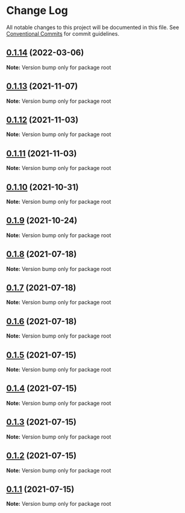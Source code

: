# Change Log

All notable changes to this project will be documented in this file.
See [Conventional Commits](https://conventionalcommits.org) for commit guidelines.

## [0.1.14](https://github.com/KevinDyer/node-graffiticode-compiler-framework/compare/v0.1.13...v0.1.14) (2022-03-06)

**Note:** Version bump only for package root





## [0.1.13](https://github.com/KevinDyer/node-graffiticode-compiler-framework/compare/v0.1.12...v0.1.13) (2021-11-07)

**Note:** Version bump only for package root





## [0.1.12](https://github.com/KevinDyer/node-graffiticode-compiler-framework/compare/v0.1.11...v0.1.12) (2021-11-03)

**Note:** Version bump only for package root





## [0.1.11](https://github.com/KevinDyer/node-graffiticode-compiler-framework/compare/v0.1.10...v0.1.11) (2021-11-03)

**Note:** Version bump only for package root





## [0.1.10](https://github.com/KevinDyer/node-graffiticode-compiler-framework/compare/v0.1.9...v0.1.10) (2021-10-31)

**Note:** Version bump only for package root





## [0.1.9](https://github.com/KevinDyer/node-graffiticode-compiler-framework/compare/v0.1.8...v0.1.9) (2021-10-24)

**Note:** Version bump only for package root





## [0.1.8](https://github.com/KevinDyer/node-graffiticode-compiler-framework/compare/v0.1.7...v0.1.8) (2021-07-18)

**Note:** Version bump only for package root





## [0.1.7](https://github.com/KevinDyer/node-graffiticode-compiler-framework/compare/v0.1.6...v0.1.7) (2021-07-18)

**Note:** Version bump only for package root





## [0.1.6](https://github.com/KevinDyer/node-graffiticode-compiler-framework/compare/v0.1.5...v0.1.6) (2021-07-18)

**Note:** Version bump only for package root





## [0.1.5](https://github.com/KevinDyer/node-graffiticode-compiler-framework/compare/v0.1.4...v0.1.5) (2021-07-15)

**Note:** Version bump only for package root





## [0.1.4](https://github.com/KevinDyer/node-graffiticode-compiler-framework/compare/v0.1.3...v0.1.4) (2021-07-15)

**Note:** Version bump only for package root





## [0.1.3](https://github.com/KevinDyer/node-graffiticode-compiler-framework/compare/v0.1.2...v0.1.3) (2021-07-15)

**Note:** Version bump only for package root





## [0.1.2](https://github.com/KevinDyer/node-graffiticode-compiler-framework/compare/v0.1.1...v0.1.2) (2021-07-15)

**Note:** Version bump only for package root





## [0.1.1](https://github.com/KevinDyer/node-graffiticode-compiler-framework/compare/v0.0.18...v0.1.1) (2021-07-15)

**Note:** Version bump only for package root
